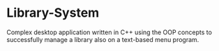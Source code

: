 # Library-System
Complex desktop application written in C++  using the OOP concepts to successfully  manage a library also on a text-based menu program. 
